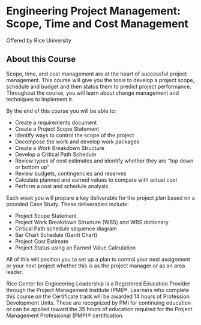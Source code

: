 # Engineering Project Management: Scope, Time and Cost Management
Offered by Rice University

## About this Course
Scope, time, and cost management are at the heart of successful project management. This course will give you the tools to develop a project scope, schedule and budget and then status them to predict project performance. Throughout the course, you will learn about change management and techniques to implement it. 

By the end of this course  you will be able to:

-	Create a requirements document
-	Create a Project Scope Statement
-	Identify ways to control the scope of the project
-	Decompose the work and develop work packages
-	Create a Work Breakdown Structure
-	Develop a Critical Path Schedule
-	Review types of cost estimates and identify whether they are “top down or bottom up”
-	Review budgets, contingencies and reserves
-	Calculate planned and earned values to compare with actual cost
-	Perform a cost and schedule analysis

Each week you will prepare a key deliverable for the project plan based on a provided Case Study.  These deliverables include:

-	Project Scope Statement
-	Project Work Breakdown Structure (WBS) and WBS dictionary
-	Critical Path schedule sequence diagram
-	Bar Chart Schedule (Gantt Chart)
-	Project Cost Estimate
-	Project Status using an Earned Value Calculation

All of this will position you to set up a plan to control your next assignment or your next project whether this is as the project manager or as an area leader.

Rice Center for Engineering Leadership is a Registered Education Provider through the Project Management Institute (PMI)®. Learners who complete this course on the Certificate track will be awarded 14 hours of Profession Development Units. These are recognized by PMI for continuing education or can be applied toward the 35 hours of education required for the Project Management Professional (PMP)® certification. 
